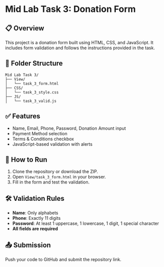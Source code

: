 # Mid Lab Task 3: Donation Form

## 📋 Overview
This project is a donation form built using HTML, CSS, and JavaScript. It includes form validation and follows the instructions provided in the task.

## 📁 Folder Structure
```
Mid Lab Task 3/
├── View/
│   └── task_3_form.html
├── CSS/
│   └── task_3_style.css
├── JS/
│   └── task_3_valid.js
```

## ✅ Features
- Name, Email, Phone, Password, Donation Amount input
- Payment Method selection
- Terms & Conditions checkbox
- JavaScript-based validation with alerts

## 🚀 How to Run
1. Clone the repository or download the ZIP.
2. Open `View/task_3_form.html` in your browser.
3. Fill in the form and test the validation.

## 🛠 Validation Rules
- **Name**: Only alphabets
- **Phone**: Exactly 11 digits
- **Password**: At least 1 uppercase, 1 lowercase, 1 digit, 1 special character
- **All fields are required**

## 📤 Submission
Push your code to GitHub and submit the repository link.
